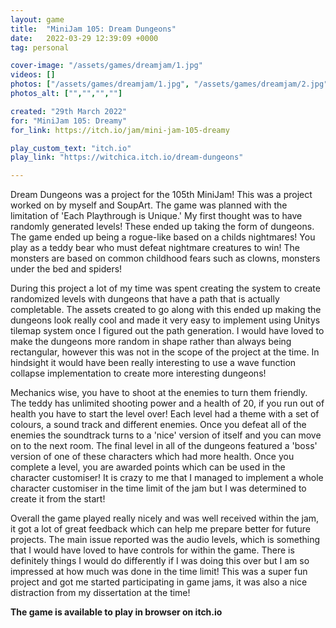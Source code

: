 ```yaml
---
layout: game
title:  "MiniJam 105: Dream Dungeons"
date:   2022-03-29 12:39:09 +0000
tag: personal

cover-image: "/assets/games/dreamjam/1.jpg"
videos: []
photos: ["/assets/games/dreamjam/1.jpg", "/assets/games/dreamjam/2.jpg", "/assets/games/dreamjam/3.jpg", "/assets/games/dreamjam/4.jpg", "/assets/games/dreamjam/5.jpg", "/assets/games/dreamjam/6.jpg"]
photos_alt: ["","","",""]

created: "29th March 2022"
for: "MiniJam 105: Dreamy"
for_link: https://itch.io/jam/mini-jam-105-dreamy

play_custom_text: "itch.io"
play_link: "https://witchica.itch.io/dream-dungeons"

---
```

Dream Dungeons was a project for the 105th MiniJam! This was a project worked on by myself and SoupArt. The game was planned with the limitation of 'Each Playthrough is Unique.' My first thought was to have randomly generated levels! These ended up taking the form of dungeons. The game ended up being a rogue-like based on a childs nightmares! You play as a teddy bear who must defeat nightmare creatures to win! The monsters are based on common childhood fears such as clowns, monsters under the bed and spiders!

During this project a lot of my time was spent creating the system to create randomized levels with dungeons that have a path that is actually completable. The assets created to go along with this ended up making the dungeons look really cool and made it very easy to implement using Unitys tilemap system once I figured out the path generation. I would have loved to make the dungeons more random in shape rather than always being rectangular, however this was not in the scope of the project at the time. In hindsight it would have been really interesting to use a wave function collapse implementation to create more interesting dungeons!

Mechanics wise, you have to shoot at the enemies to turn them friendly. The teddy has unlimited shooting power and a health of 20, if you run out of health you have to start the level over! Each level had a theme with a set of colours, a sound track and different enemies. Once you defeat all of the enemies the soundtrack turns to a 'nice' version of itself and you can move on to the next room. The final level in all of the dungeons featured a 'boss' version of one of these characters which had more health. Once you complete a level, you are awarded points which can be used in the character customiser! It is crazy to me that I managed to implement a whole character customiser in the time limit of the jam but I was determined to create it from the start!

Overall the game played really nicely and was well received within the jam, it got a lot of great feedback which can help me prepare better for future projects. The main issue reported was the audio levels, which is something that I would have loved to have controls for within the game. There is definitely things I would do differently if I was doing this over but I am so impressed at how much was done in the time limit! This was a super fun project and got me started participating in game jams, it was also a nice distraction from my dissertation at the time!

**The game is available to play in browser on itch.io**